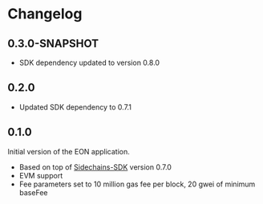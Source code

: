# Changelog

## 0.3.0-SNAPSHOT
* SDK dependency updated to version 0.8.0

## 0.2.0
* Updated SDK dependency to 0.7.1

## 0.1.0
Initial version of the EON application.
* Based on top of [Sidechains-SDK](https://github.com/HorizenOfficial/Sidechains-SDK) version 0.7.0
* EVM support
* Fee parameters set to 10 million gas fee per block, 20 gwei of minimum baseFee